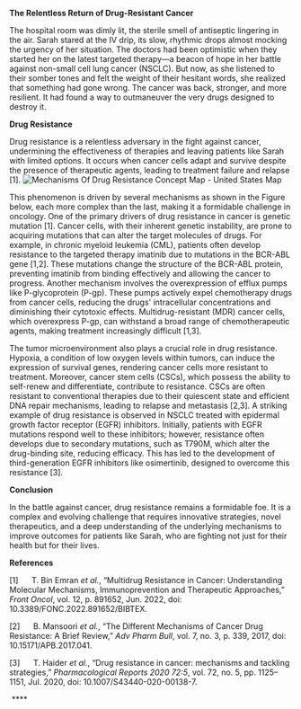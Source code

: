 **The Relentless Return of Drug-Resistant Cancer**

The hospital room was dimly lit, the sterile smell of antiseptic lingering in the air. Sarah stared at the IV drip, its slow, rhythmic drops almost mocking the urgency of her situation. The doctors had been optimistic when they started her on the latest targeted therapy—a beacon of hope in her battle against non-small cell lung cancer (NSCLC). But now, as she listened to their somber tones and felt the weight of their hesitant words, she realized that something had gone wrong. The cancer was back, stronger, and more resilient. It had found a way to outmaneuver the very drugs designed to destroy it.

**Drug Resistance**

Drug resistance is a relentless adversary in the fight against cancer, undermining the effectiveness of therapies and leaving patients like Sarah with limited options. It occurs when cancer cells adapt and survive despite the presence of therapeutic agents, leading to treatment failure and relapse \[1]. <!--[if gte vml 1]><v:shapetype
 id="_x0000_t75" coordsize="21600,21600" o:spt="75" o:preferrelative="t"
 path="m@4@5l@4@11@9@11@9@5xe" filled="f" stroked="f">
 <v:stroke joinstyle="miter"/>
 <v:formulas>
  <v:f eqn="if lineDrawn pixelLineWidth 0"/>
  <v:f eqn="sum @0 1 0"/>
  <v:f eqn="sum 0 0 @1"/>
  <v:f eqn="prod @2 1 2"/>
  <v:f eqn="prod @3 21600 pixelWidth"/>
  <v:f eqn="prod @3 21600 pixelHeight"/>
  <v:f eqn="sum @0 0 1"/>
  <v:f eqn="prod @6 1 2"/>
  <v:f eqn="prod @7 21600 pixelWidth"/>
  <v:f eqn="sum @8 21600 0"/>
  <v:f eqn="prod @7 21600 pixelHeight"/>
  <v:f eqn="sum @10 21600 0"/>
 </v:formulas>
 <v:path o:extrusionok="f" gradientshapeok="t" o:connecttype="rect"/>
 <o:lock v:ext="edit" aspectratio="t"/>
</v:shapetype><v:shape id="Picture_x0020_1" o:spid="_x0000_s1026" type="#_x0000_t75"
 alt="Mechanisms Of Drug Resistance Concept Map - United States Map" style='position:absolute;
 left:0;text-align:left;margin-left:0;margin-top:0;width:468pt;height:219.7pt;
 z-index:251658240;visibility:visible;mso-wrap-style:square;
 mso-wrap-distance-left:9pt;mso-wrap-distance-top:0;mso-wrap-distance-right:9pt;
 mso-wrap-distance-bottom:0;mso-position-horizontal:center;
 mso-position-horizontal-relative:margin;mso-position-vertical:bottom;
 mso-position-vertical-relative:margin'>
 <v:imagedata src="file:///C:/Users/HP/AppData/Local/Temp/msohtmlclip1/01/clip_image001.png"
  o:title="Mechanisms Of Drug Resistance Concept Map - United States Map"/>
 <w:wrap type="square" anchorx="margin" anchory="margin"/>
</v:shape><![endif]--><!--[if !vml]-->![Mechanisms Of Drug Resistance Concept Map - United States Map](file:///C:/Users/HP/AppData/Local/Temp/msohtmlclip1/01/clip_image002.jpg)<!--[endif]-->

This phenomenon is driven by several mechanisms as shown in the Figure below, each more complex than the last, making it a formidable challenge in oncology. One of the primary drivers of drug resistance in cancer is genetic mutation \[1]. Cancer cells, with their inherent genetic instability, are prone to acquiring mutations that can alter the target molecules of drugs. For example, in chronic myeloid leukemia (CML), patients often develop resistance to the targeted therapy imatinib due to mutations in the BCR-ABL gene \[1,2]. These mutations change the structure of the BCR-ABL protein, preventing imatinib from binding effectively and allowing the cancer to progress. Another mechanism involves the overexpression of efflux pumps like P-glycoprotein (P-gp). These pumps actively expel chemotherapy drugs from cancer cells, reducing the drugs' intracellular concentrations and diminishing their cytotoxic effects. Multidrug-resistant (MDR) cancer cells, which overexpress P-gp, can withstand a broad range of chemotherapeutic agents, making treatment increasingly difficult \[1,3].

The tumor microenvironment also plays a crucial role in drug resistance. Hypoxia, a condition of low oxygen levels within tumors, can induce the expression of survival genes, rendering cancer cells more resistant to treatment. Moreover, cancer stem cells (CSCs), which possess the ability to self-renew and differentiate, contribute to resistance. CSCs are often resistant to conventional therapies due to their quiescent state and efficient DNA repair mechanisms, leading to relapse and metastasis \[2,3]. A striking example of drug resistance is observed in NSCLC treated with epidermal growth factor receptor (EGFR) inhibitors. Initially, patients with EGFR mutations respond well to these inhibitors; however, resistance often develops due to secondary mutations, such as T790M, which alter the drug-binding site, reducing efficacy. This has led to the development of third-generation EGFR inhibitors like osimertinib, designed to overcome this resistance \[3].

**Conclusion**

In the battle against cancer, drug resistance remains a formidable foe. It is a complex and evolving challenge that requires innovative strategies, novel therapeutics, and a deep understanding of the underlying mechanisms to improve outcomes for patients like Sarah, who are fighting not just for their health but for their lives.

**References**

\[1]      T. Bin Emran _et al._, “Multidrug Resistance in Cancer: Understanding Molecular Mechanisms, Immunoprevention and Therapeutic Approaches,” _Front Oncol_, vol. 12, p. 891652, Jun. 2022, doi: 10.3389/FONC.2022.891652/BIBTEX.

\[2]      B. Mansoori _et al._, “The Different Mechanisms of Cancer Drug Resistance: A Brief Review,” _Adv Pharm Bull_, vol. 7, no. 3, p. 339, 2017, doi: 10.15171/APB.2017.041.

\[3]      T. Haider _et al._, “Drug resistance in cancer: mechanisms and tackling strategies,” _Pharmacological Reports 2020 72:5_, vol. 72, no. 5, pp. 1125–1151, Jul. 2020, doi: 10.1007/S43440-020-00138-7.

 ****

